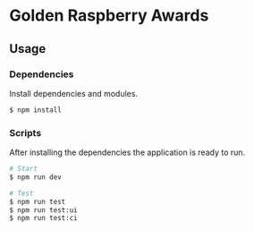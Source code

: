 # Golden Raspberry Awards

## Usage
### Dependencies
Install dependencies and modules.

```bash
$ npm install
```

### Scripts
After installing the dependencies the application is ready to run.

```bash
# Start
$ npm run dev

# Test
$ npm run test
$ npm run test:ui
$ npm run test:ci
```
